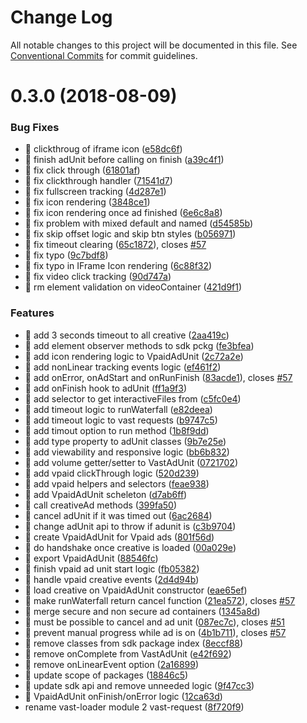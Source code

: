 # Change Log

All notable changes to this project will be documented in this file.
See [Conventional Commits](https://conventionalcommits.org) for commit guidelines.

<a name="0.3.0"></a>
# 0.3.0 (2018-08-09)


### Bug Fixes

* 🐜 clickthroug of iframe icon ([e58dc6f](https://github.com/MailOnline/mol-video-ad-sdk/commit/e58dc6f))
* 🐜 finish adUnit before calling on finish ([a39c4f1](https://github.com/MailOnline/mol-video-ad-sdk/commit/a39c4f1))
* 🐜 fix click through ([61801af](https://github.com/MailOnline/mol-video-ad-sdk/commit/61801af))
* 🐜 fix clickthrough handler ([71541d7](https://github.com/MailOnline/mol-video-ad-sdk/commit/71541d7))
* 🐜 fix fullscreen tracking ([4d287e1](https://github.com/MailOnline/mol-video-ad-sdk/commit/4d287e1))
* 🐜 fix icon rendering ([3848ce1](https://github.com/MailOnline/mol-video-ad-sdk/commit/3848ce1))
* 🐜 fix icon rendering once ad finished ([6e6c8a8](https://github.com/MailOnline/mol-video-ad-sdk/commit/6e6c8a8))
* 🐜 fix problem with mixed default and named ([d54585b](https://github.com/MailOnline/mol-video-ad-sdk/commit/d54585b))
* 🐜 fix skip offset logic and skip btn styles ([b056971](https://github.com/MailOnline/mol-video-ad-sdk/commit/b056971))
* 🐜 fix timeout clearing ([65c1872](https://github.com/MailOnline/mol-video-ad-sdk/commit/65c1872)), closes [#57](https://github.com/MailOnline/mol-video-ad-sdk/issues/57)
* 🐜 fix typo ([9c7bdf8](https://github.com/MailOnline/mol-video-ad-sdk/commit/9c7bdf8))
* 🐜 fix typo in IFrame Icon rendering ([6c88f32](https://github.com/MailOnline/mol-video-ad-sdk/commit/6c88f32))
* 🐜 fix video click tracking ([90d747a](https://github.com/MailOnline/mol-video-ad-sdk/commit/90d747a))
* 🐜 rm element validation on videoContainer ([421d9f1](https://github.com/MailOnline/mol-video-ad-sdk/commit/421d9f1))


### Features

* 🎸 add 3 seconds timeout to all creative ([2aa419c](https://github.com/MailOnline/mol-video-ad-sdk/commit/2aa419c))
* 🎸 add element observer methods to sdk pckg ([fe3bfea](https://github.com/MailOnline/mol-video-ad-sdk/commit/fe3bfea))
* 🎸 add icon rendering logic to VpaidAdUnit ([2c72a2e](https://github.com/MailOnline/mol-video-ad-sdk/commit/2c72a2e))
* 🎸 add nonLinear tracking events logic ([ef461f2](https://github.com/MailOnline/mol-video-ad-sdk/commit/ef461f2))
* 🎸 add onError, onAdStart and onRunFinish ([83acde1](https://github.com/MailOnline/mol-video-ad-sdk/commit/83acde1)), closes [#57](https://github.com/MailOnline/mol-video-ad-sdk/issues/57)
* 🎸 add onFinish hook to adUnit ([ff1a9f3](https://github.com/MailOnline/mol-video-ad-sdk/commit/ff1a9f3))
* 🎸 add selector to get interactiveFiles from ([c5fc0e4](https://github.com/MailOnline/mol-video-ad-sdk/commit/c5fc0e4))
* 🎸 add timeout logic to runWaterfall ([e82deea](https://github.com/MailOnline/mol-video-ad-sdk/commit/e82deea))
* 🎸 add timeout logic to vast requests ([b9747c5](https://github.com/MailOnline/mol-video-ad-sdk/commit/b9747c5))
* 🎸 add timout option to run method ([1b8f9dd](https://github.com/MailOnline/mol-video-ad-sdk/commit/1b8f9dd))
* 🎸 add type property to adUnit classes ([9b7e25e](https://github.com/MailOnline/mol-video-ad-sdk/commit/9b7e25e))
* 🎸 add viewability and responsive logic ([bb6b832](https://github.com/MailOnline/mol-video-ad-sdk/commit/bb6b832))
* 🎸 add volume getter/setter to VastAdUnit ([0721702](https://github.com/MailOnline/mol-video-ad-sdk/commit/0721702))
* 🎸 add vpaid clickThrough logic ([520d239](https://github.com/MailOnline/mol-video-ad-sdk/commit/520d239))
* 🎸 add vpaid helpers and selectors ([feae938](https://github.com/MailOnline/mol-video-ad-sdk/commit/feae938))
* 🎸 add VpaidAdUnit scheleton ([d7ab6ff](https://github.com/MailOnline/mol-video-ad-sdk/commit/d7ab6ff))
* 🎸 call creativeAd methods ([399fa50](https://github.com/MailOnline/mol-video-ad-sdk/commit/399fa50))
* 🎸 cancel adUnit if it was timed out ([6ac2684](https://github.com/MailOnline/mol-video-ad-sdk/commit/6ac2684))
* 🎸 change adUnit api to throw if adunit is ([c3b9704](https://github.com/MailOnline/mol-video-ad-sdk/commit/c3b9704))
* 🎸 create VpaidAdUnit for Vpaid ads ([801f56d](https://github.com/MailOnline/mol-video-ad-sdk/commit/801f56d))
* 🎸 do handshake once creative is loaded ([00a029e](https://github.com/MailOnline/mol-video-ad-sdk/commit/00a029e))
* 🎸 export VpaidAdUnit ([88546fc](https://github.com/MailOnline/mol-video-ad-sdk/commit/88546fc))
* 🎸 finish vpaid ad unit start logic ([fb05382](https://github.com/MailOnline/mol-video-ad-sdk/commit/fb05382))
* 🎸 handle vpaid creative events ([2d4d94b](https://github.com/MailOnline/mol-video-ad-sdk/commit/2d4d94b))
* 🎸 load creative on VpaidAdUnit constructor ([eae65ef](https://github.com/MailOnline/mol-video-ad-sdk/commit/eae65ef))
* 🎸 make runWaterfall return cancel function ([21ea572](https://github.com/MailOnline/mol-video-ad-sdk/commit/21ea572)), closes [#57](https://github.com/MailOnline/mol-video-ad-sdk/issues/57)
* 🎸 merge secure and non secure ad containers ([1345a8d](https://github.com/MailOnline/mol-video-ad-sdk/commit/1345a8d))
* 🎸 must be possible to cancel and ad unit ([087ec7c](https://github.com/MailOnline/mol-video-ad-sdk/commit/087ec7c)), closes [#51](https://github.com/MailOnline/mol-video-ad-sdk/issues/51)
* 🎸 prevent manual progress while ad is on ([4b1b711](https://github.com/MailOnline/mol-video-ad-sdk/commit/4b1b711)), closes [#57](https://github.com/MailOnline/mol-video-ad-sdk/issues/57)
* 🎸 remove classes from sdk package index ([8eccf88](https://github.com/MailOnline/mol-video-ad-sdk/commit/8eccf88))
* 🎸 remove onComplete from VastAdUnit ([e42f692](https://github.com/MailOnline/mol-video-ad-sdk/commit/e42f692))
* 🎸 remove onLinearEvent option ([2a16899](https://github.com/MailOnline/mol-video-ad-sdk/commit/2a16899))
* 🎸 update scope of packages ([18846c5](https://github.com/MailOnline/mol-video-ad-sdk/commit/18846c5))
* 🎸 update sdk api and remove unneeded logic ([9f47cc3](https://github.com/MailOnline/mol-video-ad-sdk/commit/9f47cc3))
* 🎸 VpaidAdUnit onFinish/onError logic ([12ca63d](https://github.com/MailOnline/mol-video-ad-sdk/commit/12ca63d))
* rename vast-loader module 2 vast-request ([8f720f9](https://github.com/MailOnline/mol-video-ad-sdk/commit/8f720f9))
